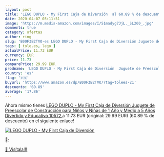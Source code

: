 ```yaml
---
layout: post
title: 'LEGO DUPLO - My First Caja de Diversión  al 60.89 % de descuento'
date: 2020-04-07 05:11:51
image: 'https://m.media-amazon.com/images/I/51madyg7JjL._SL200_.jpg'
comments: true
category: ofertas
author: ring
slug: 'B00F3B2TVO-es LEGO DUPLO - My First Caja de Diversión Juguete de...'
tags: [ tole.es, lego ]
actualPrice: 11.73 EUR
currency: EUR
price: 11.73
comparePrice: 29.99 EUR
prodname: 'LEGO DUPLO - My First Caja de Diversión  Juguete de Preescolar de Construcción para Niños y Niñas de 1 Año y Medio a 5 Años Divertido y Educativo  10572 '
country: 'es'
flag: '🇪🇸'
buyurl: 'https://www.amazon.es/dp/B00F3B2TVO/?tag=tolees-21'
descuento: '60.89'
average: '17.86'
---
```


Ahora mismo tienes [LEGO DUPLO - My First Caja de Diversión  Juguete de Preescolar de Construcción para Niños y Niñas de 1 Año y Medio a 5 Años Divertido y Educativo  10572 ](https://www.amazon.es/dp/B00F3B2TVO/?tag=tolees-21) a 11.73 EUR (original: 29.99 EUR) (60.89 %  de descuento) en el siguiente enlace!

[![LEGO DUPLO - My First Caja de Diversión ](https://m.media-amazon.com/images/I/51madyg7JjL._SL200_.jpg)](https://www.amazon.es/dp/B00F3B2TVO/?tag=tolees-21)

🔎:


[🛒 Visítala!!!](https://www.amazon.es/dp/B00F3B2TVO/?tag=tolees-21)
